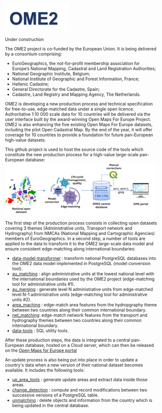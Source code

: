 ![Logo](../user_guide/docs/images/logo_ome2.png)

Under construction

The OME2 project is co-funded by the European Union. It is being delivered by a consortium comprising: 
* EuroGeographics, the not-for-profit membership association for Europe’s National Mapping, Cadastral and Land Registration Authorities;
* National Geographic Institute, Belgium;
* National Institute of Geographic and Forest Information, France;
* Hellenic Cadastre;
* General Directorate for the Cadastre, Spain;
* Cadastre, Land Registry and Mapping Agency, The Netherlands. 
 
OME2 is developing a new production process and technical specification for free-to-use, edge-matched data under a single open licence. Authoritative 1:10 000 scale data for 10 countries will be delivered via the user interface built by the award-winning Open Maps For Europe Project. OME2 is also enhancing the five existing Open Maps For Europe datasets, including the pilot Open Cadastral Map. By the end of the year, it will offer coverage for 10 countries to provide a foundation for future pan-European high-value datasets. 

This github project is used to host the source code of the tools which constitute the new production process for a high-value large-scale pan-European database:
<img src="user_guide/docs/images/Process_nice_EN.png" width="500" height="auto">

The first step of the production process consists in collecting open datasets covering 3 themes (Administrative units, Transport network and Hydrography) from NMCAs (National Mapping and Cartographic Agencies) members of EuroGeographics. In a second step, a number of tools are applied to the data to transform it to the OME2 large-scale data model and ensure consistent edge-matching along international boundaries:
* [data-model-transformer](https://github.com/openmapsforeurope2/data-model-transformer) : transform national PostgreSQL databases into the OME2 data model implemented in PostgreSQL (model conversion tool). 
* [au_matching](https://github.com/openmapsforeurope2/au_matching) : align administrative units at the lowest national level with the international boundaries used by the OME2 project (edge-matching tool for administrative units #1). 
* [au_merging](https://github.com/openmapsforeurope2/au_merging) : generate level N administrative units from edge-matched level N-1 administrative units (edge-matching tool for administrative units #2).
* [area_maching](https://github.com/openmapsforeurope2/area_matching) : edge-match area features from the hydropgraphy theme between two countries along their common international boundary. 
* [net_matching](https://github.com/openmapsforeurope2/net_matching): edge-match network features from the transport and hydrography themes between two countries along their common international boundary. 
* [data-tools](https://github.com/openmapsforeurope2/data-tools) : SQL utility tools. 

After these production steps, the data is integrated to a central pan-European database, hosted on a Cloud server, which can then be released on the [Open Maps for Europe portal](https://www.mapsforeurope.org/datasets/hvlsp)

An update process is also being put into place in order to update a country's data when a new version of their national dataset becomes available. It includes the following tools:
* [up_area_tools](https://github.com/openmapsforeurope2/up_area_tools) : generate update areas and extract data inside those areas.
* [change_detection](https://github.com/openmapsforeurope2/change_detection) : compute and record modifications between two successive versions of a PostgreSQL table. 
* [unmatching](https://github.com/openmapsforeurope2/unmatching) : delete objects and information from the country which is being updated in the central database. 
